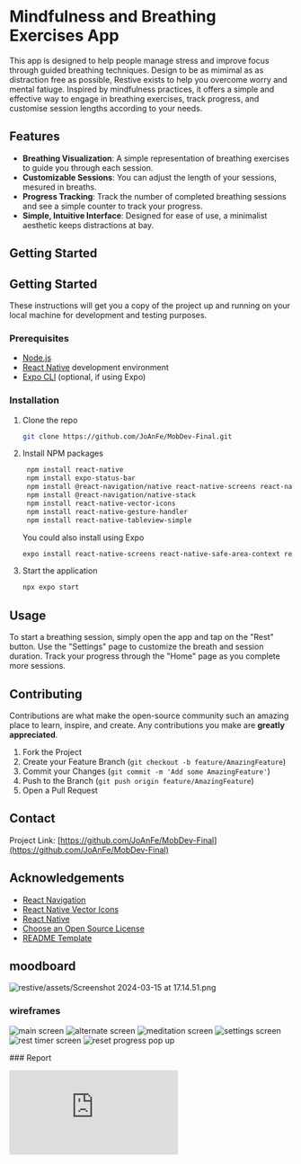# Mindfulness and Breathing Exercises App

This app is designed to help people manage stress and improve focus through guided breathing techniques. Design to be as mimimal as as distraction free as possible, Restive exists to help you overcome worry and mental fatiuge. Inspired by mindfulness practices, it offers a simple and effective way to engage in breathing exercises, track progress, and customise session lengths according to your needs.

## Features

- **Breathing Visualization**: A simple representation of breathing exercises to guide you through each session.
- **Customizable Sessions**: You can adjust the length of your sessions, mesured in breaths.
- **Progress Tracking**: Track the number of completed breathing sessions and see a simple counter to track your progress.
- **Simple, Intuitive Interface**: Designed for ease of use, a minimalist aesthetic keeps distractions at bay.

## Getting Started

## Getting Started

These instructions will get you a copy of the project up and running on your local machine for development and testing purposes.

### Prerequisites

- [Node.js](https://nodejs.org/en/)
- [React Native](https://reactnative.dev/docs/environment-setup) development environment
- [Expo CLI](https://expo.dev/tools#cli) (optional, if using Expo)

### Installation

1. Clone the repo
   ```sh
   git clone https://github.com/JoAnFe/MobDev-Final.git
   ```
2. Install NPM packages
   ```sh
    npm install react-native
    npm install expo-status-bar
    npm install @react-navigation/native react-native-screens react-native-safe-area-context
    npm install @react-navigation/native-stack
    npm install react-native-vector-icons
    npm install react-native-gesture-handler
    npm install react-native-tableview-simple

   ```
   You could also install using Expo
   ```sh
   expo install react-native-screens react-native-safe-area-context react-native-gesture-handler
    ```

3. Start the application
   ```sh
   npx expo start
   ```

## Usage

To start a breathing session, simply open the app and tap on the "Rest" button. Use the "Settings" page to customize the breath and session duration. Track your progress through the "Home" page as you complete more sessions.

## Contributing

Contributions are what make the open-source community such an amazing place to learn, inspire, and create. Any contributions you make are **greatly appreciated**.

1. Fork the Project
2. Create your Feature Branch (`git checkout -b feature/AmazingFeature`)
3. Commit your Changes (`git commit -m 'Add some AmazingFeature'`)
4. Push to the Branch (`git push origin feature/AmazingFeature`)
5. Open a Pull Request

## Contact

Project Link: [https://github.com/JoAnFe/MobDev-Final](https://github.com/JoAnFe/MobDev-Final)

## Acknowledgements

- [React Navigation](https://reactnavigation.org/)
- [React Native Vector Icons](https://github.com/oblador/react-native-vector-icons)
- [React Native](https://reactnative.dev/)
- [Choose an Open Source License](https://choosealicense.com)
- [README Template](https://github.com/othneildrew/Best-README-Template)

## moodboard

![restive/assets/Screenshot 2024-03-15 at 17.14.51.png](https://github.com/JoAnFe/MobDev-Final/blob/main/restive/assets/Screenshot%202024-03-15%20at%2017.14.51.png)

### wireframes

![main screen](https://github.com/JoAnFe/MobDev-Final/blob/main/restive/assets/Wireframes/Hi%20Res/Screenshot%202024-03-15%20at%2017.20.30.png)
![alternate screen](https://github.com/JoAnFe/MobDev-Final/blob/main/restive/assets/Wireframes/Hi%20Res/Screenshot%202024-03-15%20at%2017.20.41.png)
![meditation screen](https://github.com/JoAnFe/MobDev-Final/blob/main/restive/assets/Wireframes/Hi%20Res/Screenshot%202024-03-15%20at%2017.21.03.png)
![settings screen](https://github.com/JoAnFe/MobDev-Final/blob/main/restive/assets/Wireframes/Hi%20Res/Screenshot%202024-03-15%20at%2017.21.12.png)
![rest timer screen](https://github.com/JoAnFe/MobDev-Final/blob/main/restive/assets/Wireframes/Hi%20Res/Screenshot%202024-03-15%20at%2017.21.17.png)
![reset progress pop up](https://github.com/JoAnFe/MobDev-Final/blob/main/restive/assets/Wireframes/Hi%20Res/Screenshot%202024-03-15%20at%2017.21.22.png)

### Report

![report](https://github.com/JoAnFe/MobDev-Final/blob/main/restive/assets/Report/cm3050-mobile-development%20project%20report.pdf)